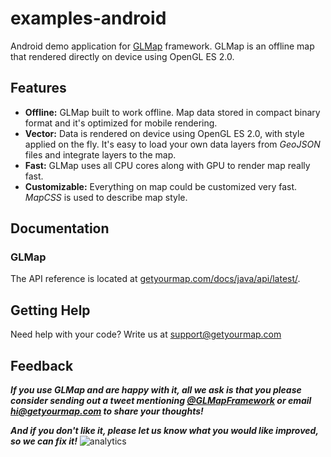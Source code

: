 # examples-android
Android demo application for [GLMap](https://getyourmap.com) framework. GLMap is an offline map that rendered directly on device using OpenGL ES 2.0.

## Features

* **Offline:** GLMap built to work offline. Map data stored in compact binary format and it's optimized for mobile rendering.
* **Vector:** Data is rendered on device using OpenGL ES 2.0, with style applied on the fly. It's easy to load your own data layers from *GeoJSON* files and integrate layers to the map.
* **Fast:** GLMap uses all CPU cores along with GPU to render map really fast.
* **Customizable:**  Everything on map could be customized very fast. *MapCSS* is used to describe map style.

## Documentation

### GLMap

The API reference is located at [getyourmap.com/docs/java/api/latest/](https://getyourmap.com/docs/java/api/latest/).

## Getting Help

Need help with your code? Write us at [support@getyourmap.com](mailto:support@getyourmap.com)

## Feedback

**_If you use GLMap and are happy with it, all we ask is that you please consider sending out a tweet mentioning [@GLMapFramework](https://twitter.com/GLMapFramework) or email [hi@getyourmap.com](mailto:hi@getyourmap.com) to share your thoughts!_**

**_And if you don't like it, please let us know what you would like improved, so we can fix it!_**
![analytics](https://www.facebook.com/tr?id=1514826728831437&ev=ReadmeView&noscript=1)
